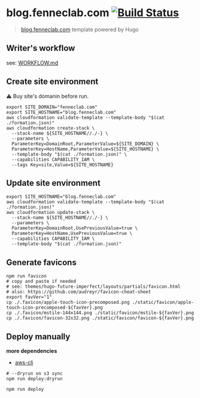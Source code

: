 # blog.fenneclab.com [![Build Status](https://travis-ci.org/fenneclab/blog.fenneclab.com.svg?branch=master)](https://travis-ci.org/fenneclab/blog.fenneclab.com)

> [blog.fenneclab.com](http://blog.fenneclab.com) template powered by Hugo

## Writer's workflow

see: [WORKFLOW.md](WORKFLOW.md)

## Create site environment

:warning: Buy site's domanin before run.

```
export SITE_DOMAIN="fenneclab.com"
export SITE_HOSTNAME="blog.fenneclab.com"
aws cloudformation validate-template --template-body "$(cat ./formation.json)"
aws cloudformation create-stack \
  --stack-name ${SITE_HOSTNAME//./-} \
  --parameters \
  ParameterKey=DomainRoot,ParameterValue=${SITE_DOMAIN} \
  ParameterKey=HostName,ParameterValue=${SITE_HOSTNAME} \
  --template-body "$(cat ./formation.json)" \
  --capabilities CAPABILITY_IAM \
  --tags Key=site,Value=${SITE_HOSTNAME}
```

## Update site environment

```
export SITE_HOSTNAME="blog.fenneclab.com"
aws cloudformation validate-template --template-body "$(cat ./formation.json)"
aws cloudformation update-stack \
  --stack-name ${SITE_HOSTNAME//./-} \
  --parameters \
  ParameterKey=DomainRoot,UsePreviousValue=true \
  ParameterKey=HostName,UsePreviousValue=true \
  --capabilities CAPABILITY_IAM \
  --template-body "$(cat ./formation.json)"
```

## Generate favicons

```
npm run favicon
# copy and paste if needed
# see: themes/hugo-future-imperfect/layouts/partials/favicon.html
# also: https://github.com/audreyr/favicon-cheat-sheet
export favVer="1"
cp ./.favicon/apple-touch-icon-precomposed.png ./static/favicon/apple-touch-icon-precomposed-${favVer}.png
cp ./.favicon/mstile-144x144.png ./static/favicon/mstile-${favVer}.png
cp ./.favicon/favicon-32x32.png ./static/favicon/favicon-${favVer}.png
```

## Deploy manually

**more dependencies**

- [aws-cli](http://docs.aws.amazon.com/ja_jp/cli/latest/userguide/installing.html)

```
# --dryrun on s3 sync
npm run deploy:dryrun

npm run deploy
```
